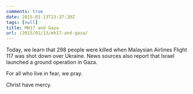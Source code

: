 ```yaml
---
comments: true
date: 2015-01-13T13:37:20Z
tags: [null]
title: MH17 and Gaza
url: /2015/01/13/mh17-and-gaza/
---
```


Today, we learn that 298 people were killed when Malaysian Airlines Flight 117 was shot down over Ukraine. News sources also report that Israel launched a ground operation in Gaza.

For all who live in fear, we pray.

Christ have mercy.
